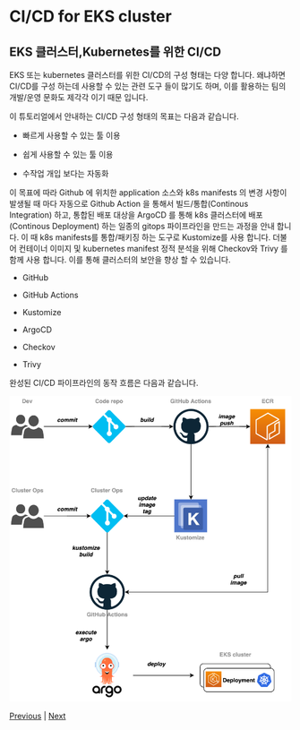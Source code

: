 # CI/CD for EKS cluster

## EKS 클러스터,Kubernetes를 위한 CI/CD
EKS 또는 kubernetes 클러스터를 위한 CI/CD의 구성 형태는 다양 합니다. 왜냐하면 CI/CD를 구성 하는데 사용할 수 있는 관련 도구 들이 많기도 하며, 이를 활용하는 팀의 개발/운영 문화도 제각각 이기 때문 입니다.

이 튜토리얼에서 안내하는 CI/CD 구성 형태의 목표는 다음과 같습니다.

- 빠르게 사용할 수 있는 툴 이용

- 쉽게 사용할 수 있는 툴 이용

- 수작업 개입 보다는 자동화

이 목표에 따라 Github 에 위치한 application 소스와 k8s manifests 의 변경 사항이 발생될 때 마다 자동으로 Github Action 을 통해서 빌드/통합(Continous Integration) 하고, 통합된 배포 대상을 ArgoCD 를 통해 k8s 클러스터에 배포(Continous Deployment) 하는 일종의 gitops 파이프라인을 만드는 과정을 안내 합니다. 이 때 k8s manifests를 통합/패키징 하는 도구로 Kustomize를 사용 합니다. 더불어 컨테이너 이미지 및 kubernetes manifest 정적 분석을 위해 Checkov와 Trivy 를 함께 사용 합니다. 이를 통해 클러스터의 보안을 향상 할 수 있습니다.

- GitHub

- GitHub Actions

- Kustomize

- ArgoCD

- Checkov

- Trivy

완성된 CI/CD 파이프라인의 동작 흐름은 다음과 같습니다.

![](../images/gitops.png)

[Previous](../100-scaling/300-kube-ops-view.md) | [Next](./111-cicd.md)